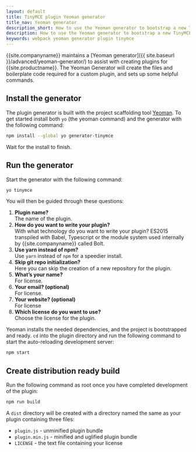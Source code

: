 ```yaml
---
layout: default
title: TinyMCE plugin Yeoman generator
title_nav: Yeoman generator
description_short: How to use the Yeoman generator to bootstrap a new TinyMCE plugin
description: How to use the Yeoman generator to bootstrap a new TinyMCE plugin using ES2015/Babel or TypeScript.
keywords: webpack yeoman generator plugin tinymce
---
```


{{site.companyname}} maintains a [Yeoman generator]({{ site.baseurl }}/advanced/yeoman-generator/) to assist with creating plugins for {{site.productname}}. The Yeoman Generator will create the files and boilerplate code required for a custom plugin, and sets up some helpful commands. 


## Install the generator
The plugin generator is built with the project scaffolding tool [Yeoman](http://yeoman.io/). To get started install both `yo` (the yeoman command) and the generator with the following command:

```sh
npm install --global yo generator-tinymce
```

Wait for the install to finish.

## Run the generator
Start the generator with the following command:


```sh
yo tinymce
```

You will then be guided through these questions:

1. **Plugin name?**  
The name of the plugin.
2. **How do you want to write your plugin?**  
With what technology do you want to write your plugin? ES2015 transpiled with Babel, Typescript or the module system used internally by {{site.companyname}} called Bolt.
3. **Use yarn instead of npm?**  
Use `yarn` instead of `npm` for a speedier install.
4. **Skip git repo initialization?**  
Here you can skip the creation of a new repository for the plugin.
5. **What’s your name?**  
For license.
6. **Your email? (optional)**  
For license.
7. **Your website? (optional)**  
For license
8. **Which license do you want to use?**  
Choose the license for the plugin.

Yeoman installs the needed dependencies, and the project is bootstrapped and ready. `cd` into the plugin directory and run the following command to start the auto-reloading development server:

```sh
npm start
```


## Create distribution ready build

Run the following command as root once you have completed development of the plugin:

```sh
npm run build
```

A `dist` directory will be created with a directory named the same as your plugin containing three files:

* `plugin.js` - unminified plugin bundle
* `plugin.min.js` - minified and uglified plugin bundle
* `LICENSE` - the text file containing your license

